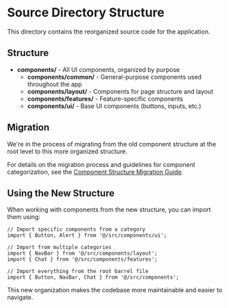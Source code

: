 # Source Directory Structure

This directory contains the reorganized source code for the application.

## Structure

- **components/** - All UI components, organized by purpose
  - **components/common/** - General-purpose components used throughout the app
  - **components/layout/** - Components for page structure and layout
  - **components/features/** - Feature-specific components
  - **components/ui/** - Base UI components (buttons, inputs, etc.)

## Migration

We're in the process of migrating from the old component structure at the root level to this more organized structure. 

For details on the migration process and guidelines for component categorization, see the [Component Structure Migration Guide](./components/README.md).

## Using the New Structure

When working with components from the new structure, you can import them using:

```tsx
// Import specific components from a category
import { Button, Alert } from '@/src/components/ui';

// Import from multiple categories
import { NavBar } from '@/src/components/layout';
import { Chat } from '@/src/components/features';

// Import everything from the root barrel file
import { Button, NavBar, Chat } from '@/src/components';
```

This new organization makes the codebase more maintainable and easier to navigate. 